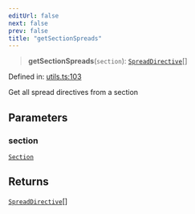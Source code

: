 ```yaml
---
editUrl: false
next: false
prev: false
title: "getSectionSpreads"
---
```


> **getSectionSpreads**(`section`): [`SpreadDirective`](/api/ast/interfaces/spreaddirective/)[]

Defined in: [utils.ts:103](https://github.com/rcs-agents/rcs-lang/blob/d67a89cedb553bfd3c4dced3f75360ae0dfac4db/packages/ast/src/utils.ts#L103)

Get all spread directives from a section

## Parameters

### section

[`Section`](/api/ast/interfaces/section/)

## Returns

[`SpreadDirective`](/api/ast/interfaces/spreaddirective/)[]
